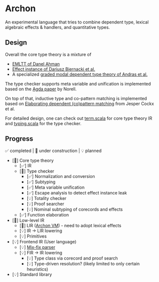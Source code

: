 # Archon

An experimental language that tries to combine dependent type, lexical algebraic effects & handlers,
and quantitative types.

## Design

Overall the core type theory is a mixture of

* [EMLTT of Danel Ahman](https://dl.acm.org/doi/10.1145/3371126)
* [Effect instance of Dariusz Biernacki et al.](https://dl.acm.org/doi/10.1145/3371116)
* A
  specialized [graded modal dependent type theory of Andras et al.](https://dl.acm.org/doi/10.1145/3607862)

The type checker supports meta variable and unification is implemented based on the [Agda
paper](https://www.cse.chalmers.se/~ulfn/papers/thesis.pdf) by Norell.

On top of that, inductive type and co-pattern matching is implemented based
on [Elaborating dependent
(co)pattern matching](https://dl.acm.org/doi/10.1145/3236770) from Jesper Cockx et al.

For detailed design, one can check
out [term.scala](src/main/scala/com/github/tgeng/archon/core/ir/term.scala) for core type theory IR
and [typing.scala](src/main/scala/com/github/tgeng/archon/core/ir/typing.scala) for the type
checker.

## Progress

✅ completed | 🚧 under construction | 💡 planned

* [🚧] Core type theory
    * [✅] IR
    * [🚧] Type checker
        * [✅] Normalization and conversion
        * [✅] Subtyping
        * [✅] Meta variable unification
        * [✅] Escape analysis to detect effect instance leak
        * [💡] Totality checker
        * [💡] Proof searcher
        * [💡] Nominal subtyping of corecords and effects
    * [✅] Function elaboration
* [🚧] Low-level IR
    * [🚧] LIR ([Archon VM](https://github.com/tgeng/archon-vm)) - need to adopt lexical effects
    * [💡] IR -> LIR lowering
    * [💡] Primitives
* [💡] Frontend IR (User language)
    * [💡] [Mix-fix parser](https://www.cse.chalmers.se/~nad/publications/danielsson-norell-mixfix.pdf)
    * [💡] FIR -> IR lowering
        * [💡] Type class via corecord and proof search
        * [💡] Type-driven resolution? (likely limited to only certain heuristics)
* [💡] Standard library
